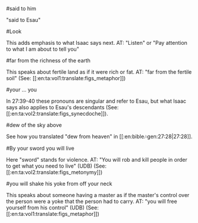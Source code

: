 #said to him

"said to Esau"

#Look

This adds emphasis to what Isaac says next. AT: "Listen" or "Pay attention to what I am about to tell you"

#far from the richness of the earth

This speaks about fertile land as if it were rich or fat. AT: "far from the fertile soil" (See: [[:en:ta:vol1:translate:figs_metaphor]])

#your ... you

In 27:39-40 these pronouns are singular and refer to Esau, but what Isaac says also applies to Esau's descendants (See: [[:en:ta:vol2:translate:figs_synecdoche]]).

#dew of the sky above

See how you translated "dew from heaven" in [[:en:bible:notes:gen:27:28|27:28]].

#By your sword you will live

Here "sword" stands for violence. AT: "You will rob and kill people in order to get what you need to live" (UDB) (See: [[:en:ta:vol2:translate:figs_metonymy]])

#you will shake his yoke from off your neck

This speaks about someone having a master as if the master's control over the person were a yoke that the person had to carry. AT: "you will free yourself from his control" (UDB) (See: [[:en:ta:vol1:translate:figs_metaphor]])